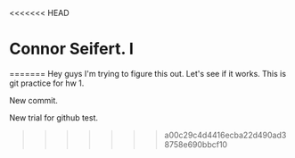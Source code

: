 <<<<<<< HEAD


# Connor Seifert. I 
=======
Hey guys I'm trying to figure this out. Let's see if it works. This is git practice for hw 1.


New commit.




New trial for github test.

>>>>>>> a00c29c4d4416ecba22d490ad38758e690bbcf10
